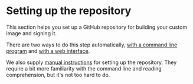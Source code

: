 # Setting up the repository

This section helps you set up a GitHub repository for building your custom image and signing it.

There are two ways to do this step automatically, [with a command line program](https://universal-blue.org/tinker/2-setup/auto-cli/) and [with a web interface](https://universal-blue.org/tinker/2-setup/auto-web/).

We also supply [manual instructions](https://universal-blue.org/tinker/2-setup/manual/) for setting up the repository. They require a bit more familiarity with the command line and reading comprehension, but it's not too hard to do.